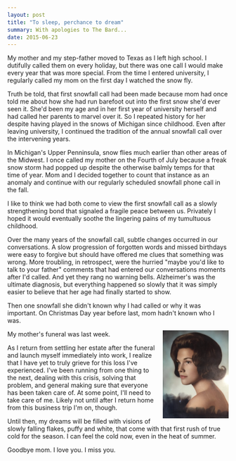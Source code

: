 ```yaml
---
layout: post
title: "To sleep, perchance to dream"
summary: With apologies to The Bard...
date: 2015-06-23
---
```


My mother and my step-father moved to Texas as I left high school. I dutifully called them on every holiday, but there was one call I would make every year that was more special. From the time I entered university, I regularly called my mom on the first day I watched the snow fly.

Truth be told, that first snowfall call had been made because mom had once told me about how she had run barefoot out into the first snow she'd ever seen it. She'd been my age and in her first year of university herself and had called her parents to marvel over it. So I repeated history for her despite having played in the snows of Michigan since childhood. Even after leaving university, I continued the tradition of the annual snowfall call over the intervening years.

In Michigan's Upper Penninsula, snow flies much earlier than other areas of the Midwest. I once called my mother on the Fourth of July because a freak snow storm had popped up despite the otherwise balmly temps for that time of year. Mom and I decided together to count that instance as an anomaly and continue with our regularly scheduled snowfall phone call in the fall.

I like to think we had both come to view the first snowfall call as a slowly strengthening bond that signaled a fragile peace between us. Privately I hoped it would eventually soothe the lingering pains of my tumultuous childhood.

Over the many years of the snowfall call, subtle changes occurred in our conversations. A slow progression of forgotten words and missed birthdays were easy to forgive but should have offered me clues that something was wrong. More troubling, in retrospect, were the hurried "maybe you'd like to talk to your father" comments that had entered our conversations moments after I'd called. And yet they rang no warning bells. Alzheimer's was the ultimate diagnosis, but everything happened so slowly that it was simply easier to believe that her age had finally started to show.

Then one snowfall she didn't known why I had called or why it was important. On Christmas Day year before last, mom hadn't known who I was.

<img src="/img/mom.png" alt="a picture of my mom" height="200" style="float:right;PADDING-LEFT: 10px;PADDING-BOTTOM: 10px">My mother's funeral was last week.

As I return from settling her estate after the funeral and launch myself immediately into work, I realize that I have yet to truly grieve for this loss I've experienced. I've been running from one thing to the next, dealing with this crisis, solving that problem, and general making sure that everyone has been taken care of. At some point, I'll need to take care of me. Likely not until after I return home from this business trip I'm on, though.

Until then, my dreams will be filled with visions of slowly falling flakes, puffy and white, that come with that first rush of true cold for the season. I can feel the cold now, even in the heat of summer. 

Goodbye mom. I love you. I miss you.
